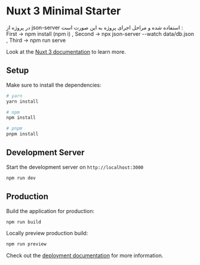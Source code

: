 # Nuxt 3 Minimal Starter
در پروژه از json-server استفاده شده و مراحل اجرای پروژه به این صورت است : 
 First  -> npm install (npm i) , 
 Second -> npx json-server --watch data/db.json , 
 Third  -> npm run serve
  

Look at the [Nuxt 3 documentation](https://nuxt.com/docs/getting-started/introduction) to learn more.

## Setup

Make sure to install the dependencies:

```bash
# yarn
yarn install

# npm
npm install

# pnpm
pnpm install
```

## Development Server

Start the development server on `http://localhost:3000`

```bash
npm run dev
```

## Production

Build the application for production:

```bash
npm run build
```

Locally preview production build:

```bash
npm run preview
```

Check out the [deployment documentation](https://nuxt.com/docs/getting-started/deployment) for more information.
